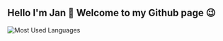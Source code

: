 ## Hello I'm Jan :wave: Welcome to my Github page :wink:

![Most Used Languages](https://github-readme-stats.vercel.app/api/top-langs/?username=janml&theme=vue-dark&layout=compact&langs_count=10)
